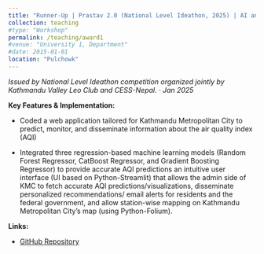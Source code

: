 ```yaml
---
title: "Runner-Up | Prastav 2.0 (National Level Ideathon, 2025) | AI and Engineering Category"
collection: teaching
#type: "Workshop"
permalink: /teaching/award1
#venue: "University 1, Department"
#date: 2015-01-01
location: "Pulchowk"
---
```


*Issued by National Level Ideathon competition organized jointly by Kathmandu Valley Leo Club and CESS-Nepal. · Jan 2025*

**Key Features & Implementation:**
- Coded a web application tailored for Kathmandu Metropolitan City to predict, monitor, and disseminate information
about the air quality index (AQI)

- Integrated three regression-based machine learning models (Random Forest Regressor, CatBoost Regressor, and
Gradient Boosting Regressor) to provide accurate AQI predictions an intuitive user interface (UI based on
Python-Streamlit) that allows the admin side of KMC to fetch accurate AQI predictions/visualizations, disseminate
personalized recommendations/ email alerts for residents and the federal government, and allow station-wise mapping
on Kathmandu Metropolitan City’s map (using Python-Folium).

**Links:**  
- [GitHub Repository](https://github.com/reyan-k-sapkota/Air-Quality-Index-AQI-Prediction)
